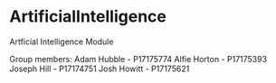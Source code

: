 # ArtificialIntelligence
Artficial Intelligence Module


Group members:
Adam Hubble - P17175774
Alfie Horton - P17175393
Joseph Hill - P17174751
Josh Howitt - P17175621
